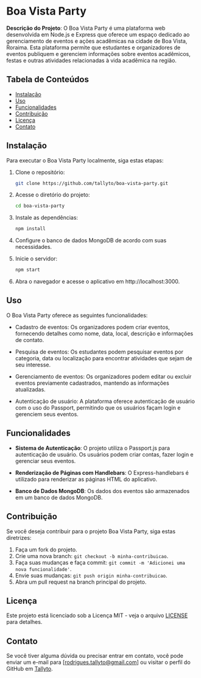 # Boa Vista Party

**Descrição do Projeto**: O Boa Vista Party é uma plataforma web desenvolvida em Node.js e Express que oferece um espaço dedicado ao gerenciamento de eventos e ações acadêmicas na cidade de Boa Vista, Roraima. Esta plataforma permite que estudantes e organizadores de eventos publiquem e gerenciem informações sobre eventos acadêmicos, festas e outras atividades relacionadas à vida acadêmica na região.

## Tabela de Conteúdos
- [Instalação](#instalação)
- [Uso](#uso)
- [Funcionalidades](#funcionalidades)
- [Contribuição](#contribuição)
- [Licença](#licença)
- [Contato](#contato)

## Instalação

Para executar o Boa Vista Party localmente, siga estas etapas:

1. Clone o repositório:
   ```bash
   git clone https://github.com/tallyto/boa-vista-party.git
   ```

2. Acesse o diretório do projeto:
   ```bash
   cd boa-vista-party
   ```

3. Instale as dependências:
   ```bash
   npm install
   ```

4. Configure o banco de dados MongoDB de acordo com suas necessidades.

5. Inicie o servidor:
   ```bash
   npm start
   ```

6. Abra o navegador e acesse o aplicativo em http://localhost:3000.

## Uso

O Boa Vista Party oferece as seguintes funcionalidades:

- Cadastro de eventos: Os organizadores podem criar eventos, fornecendo detalhes como nome, data, local, descrição e informações de contato.

- Pesquisa de eventos: Os estudantes podem pesquisar eventos por categoria, data ou localização para encontrar atividades que sejam de seu interesse.

- Gerenciamento de eventos: Os organizadores podem editar ou excluir eventos previamente cadastrados, mantendo as informações atualizadas.

- Autenticação de usuário: A plataforma oferece autenticação de usuário com o uso do Passport, permitindo que os usuários façam login e gerenciem seus eventos.

## Funcionalidades

- **Sistema de Autenticação**: O projeto utiliza o Passport.js para autenticação de usuário. Os usuários podem criar contas, fazer login e gerenciar seus eventos.

- **Renderização de Páginas com Handlebars**: O Express-handlebars é utilizado para renderizar as páginas HTML do aplicativo.

- **Banco de Dados MongoDB**: Os dados dos eventos são armazenados em um banco de dados MongoDB.

## Contribuição

Se você deseja contribuir para o projeto Boa Vista Party, siga estas diretrizes:

1. Faça um fork do projeto.
2. Crie uma nova branch: `git checkout -b minha-contribuicao`.
3. Faça suas mudanças e faça commit: `git commit -m 'Adicionei uma nova funcionalidade'`.
4. Envie suas mudanças: `git push origin minha-contribuicao`.
5. Abra um pull request na branch principal do projeto.

## Licença

Este projeto está licenciado sob a Licença MIT - veja o arquivo [LICENSE](LICENSE) para detalhes.

## Contato

Se você tiver alguma dúvida ou precisar entrar em contato, você pode enviar um e-mail para [rodrigues.tallyto@gmail.com] ou visitar o perfil do GitHub em [Tallyto](https://github.com/tallyto).
